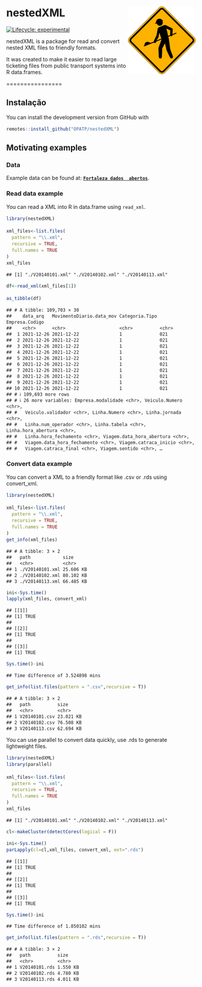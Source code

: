 # nestedXML <img align="right" src="nestedXML_logo.png?raw=true" alt="logo" width="180">
[![Lifecycle:
experimental](https://lifecycle.r-lib.org/articles/figures/lifecycle-experimental.svg)](https://lifecycle.r-lib.org/articles/stages.html)

nestedXML is a package for read and convert nested XML files to friendly
formats.

It was created to make it easier to read large ticketing files
from public transport systems into R data.frames.

================


## Instalação

You can install the development version from GitHub with

``` r
remotes::install_github("OPATP/nestedXML")
```

## Motivating examples

### Data

Example data can be found at:
[**`Fortaleza dados  abertos`**](https://dados.fortaleza.ce.gov.br/dataset/bilhetagem_01_2014).

### Read data example

You can read a XML into R in data.frame using `read_xml`.

``` r
library(nestedXML)

xml_files<-list.files(
  pattern = "\\.xml",
  recursive = TRUE,
  full.names = TRUE
)
xml_files
```

    ## [1] "./V20140101.xml" "./V20140102.xml" "./V20140113.xml"

``` r
df<-read_xml(xml_files[1])

as_tibble(df)
```

    ## # A tibble: 109,703 × 30
    ##    data_arq   MovimentoDiario.data_mov Categoria.Tipo Empresa.Codigo
    ##    <chr>      <chr>                    <chr>          <chr>         
    ##  1 2021-12-26 2021-12-22               1              021           
    ##  2 2021-12-26 2021-12-22               1              021           
    ##  3 2021-12-26 2021-12-22               1              021           
    ##  4 2021-12-26 2021-12-22               1              021           
    ##  5 2021-12-26 2021-12-22               1              021           
    ##  6 2021-12-26 2021-12-22               1              021           
    ##  7 2021-12-26 2021-12-22               1              021           
    ##  8 2021-12-26 2021-12-22               1              021           
    ##  9 2021-12-26 2021-12-22               1              021           
    ## 10 2021-12-26 2021-12-22               1              021           
    ## # ℹ 109,693 more rows
    ## # ℹ 26 more variables: Empresa.modalidade <chr>, Veiculo.Numero <chr>,
    ## #   Veiculo.validador <chr>, Linha.Numero <chr>, Linha.jornada <chr>,
    ## #   Linha.num_operador <chr>, Linha.tabela <chr>, Linha.hora_abertura <chr>,
    ## #   Linha.hora_fechamento <chr>, Viagem.data_hora_abertura <chr>,
    ## #   Viagem.data_hora_fechamento <chr>, Viagem.catraca_inicio <chr>,
    ## #   Viagem.catraca_final <chr>, Viagem.sentido <chr>, …

### Convert data example

You can convert a XML to a friendly format like .csv or .rds using
convert_xml.

``` r
library(nestedXML)

xml_files<-list.files(
  pattern = "\\.xml",
  recursive = TRUE,
  full.names = TRUE
)
get_info(xml_files)
```

    ## # A tibble: 3 × 2
    ##   path            size     
    ##   <chr>           <chr>    
    ## 1 ./V20140101.xml 25.606 KB
    ## 2 ./V20140102.xml 80.102 KB
    ## 3 ./V20140113.xml 66.485 KB

``` r
ini<-Sys.time()
lapply(xml_files, convert_xml)
```

    ## [[1]]
    ## [1] TRUE
    ## 
    ## [[2]]
    ## [1] TRUE
    ## 
    ## [[3]]
    ## [1] TRUE

``` r
Sys.time()-ini
```

    ## Time difference of 3.524898 mins

``` r
get_info(list.files(pattern = ".csv",recursive = T))
```

    ## # A tibble: 3 × 2
    ##   path          size     
    ##   <chr>         <chr>    
    ## 1 V20140101.csv 23.021 KB
    ## 2 V20140102.csv 76.508 KB
    ## 3 V20140113.csv 62.694 KB

You can use parallel to convert data quickly, use .rds to generate
lightweight files.

``` r
library(nestedXML)
library(parallel)

xml_files<-list.files(
  pattern = "\\.xml",
  recursive = TRUE,
  full.names = TRUE
)
xml_files
```

    ## [1] "./V20140101.xml" "./V20140102.xml" "./V20140113.xml"

``` r
cl<-makeCluster(detectCores(logical = F))
```

``` r
ini<-Sys.time()
parLapply(cl=cl,xml_files, convert_xml, ext=".rds")
```

    ## [[1]]
    ## [1] TRUE
    ## 
    ## [[2]]
    ## [1] TRUE
    ## 
    ## [[3]]
    ## [1] TRUE

``` r
Sys.time()-ini
```

    ## Time difference of 1.850102 mins

``` r
get_info(list.files(pattern = ".rds",recursive = T))
```

    ## # A tibble: 3 × 2
    ##   path          size    
    ##   <chr>         <chr>   
    ## 1 V20140101.rds 1.550 KB
    ## 2 V20140102.rds 4.780 KB
    ## 3 V20140113.rds 4.011 KB
